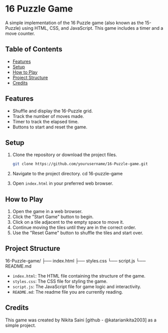# 16 Puzzle Game

A simple implementation of the 16 Puzzle game (also known as the 15-Puzzle) using HTML, CSS, and JavaScript. This game includes a timer and a move counter.

## Table of Contents

- [Features](#features)
- [Setup](#setup)
- [How to Play](#how-to-play)
- [Project Structure](#project-structure)
- [Credits](#credits)
## Features

- Shuffle and display the 16-Puzzle grid.
- Track the number of moves made.
- Timer to track the elapsed time.
- Buttons to start and reset the game.

## Setup

1. Clone the repository or download the project files.

   ```sh
   git clone https://github.com/yourusername/16-Puzzle-game.git

2. Navigate to the project directory.
cd 16-puzzle-game

3. Open `index.html` in your preferred web browser.

## How to Play
1. Open the game in a web browser.
2. Click the "Start Game" button to begin.
3. Click on a tile adjacent to the empty space to move it.
4. Continue moving the tiles until they are in the correct order.
5. Use the "Reset Game" button to shuffle the tiles and start over.

## Project Structure
16-Puzzle-game/
├── index.html
├── styles.css
└── script.js
└── README.md

- `index.html`: The HTML file containing the structure of the game.
- `styles.css`: The CSS file for styling the game.
- `script.js`: The JavaScript file for game logic and interactivity.
- `README.md`: The readme file you are currently reading.


## Credits

This game was created by Nikita Saini [github - @katarianikita2003] as a simple project.